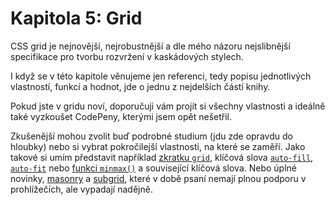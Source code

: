 # Kapitola 5: Grid

CSS grid je nejnovější, nejrobustnější a dle mého názoru nejslibnější specifikace pro tvorbu rozvržení v kaskádových stylech.

I když se v této kapitole věnujeme jen referenci, tedy popisu jednotlivých vlastností, funkcí a hodnot, jde o jednu z nejdelších částí knihy.

Pokud jste v gridu noví, doporučuji vám projít si všechny vlastnosti a ideálně také vyzkoušet CodePeny, kterými jsem opět nešetřil.

Zkušenější mohou zvolit buď podrobné studium (jdu zde opravdu do hloubky) nebo si vybrat pokročilejší vlastnosti, na které se zaměří. Jako takové si umím představit například [zkratku `grid`](css-grid-zkratka.md), klíčová slova [`auto-fill`, `auto-fit`](css-repeat.md) nebo [funkci `minmax()`](css-minmax.md) a související klíčová slova. Nebo úplné novinky, [masonry](css-masonry.md) a [subgrid](css-subgrid.md), které v době psaní nemají plnou podporu v prohlížečích, ale vypadají nadějně.
